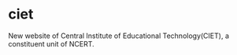 # ciet
New website of Central Institute of Educational Technology(CIET), a constituent unit of NCERT.
